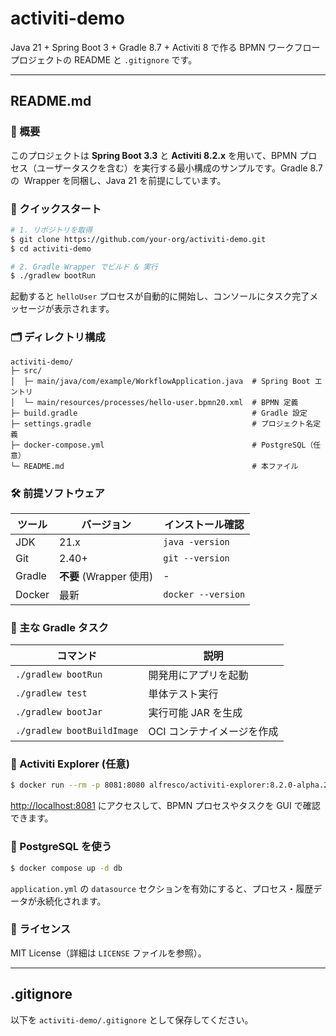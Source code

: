 # activiti-demo

Java 21 + Spring Boot 3 + Gradle 8.7 + Activiti 8 で作る BPMN ワークフロープロジェクトの README と `.gitignore` です。

---

## README.md

### 📖 概要

このプロジェクトは **Spring Boot 3.3** と **Activiti 8.2.x** を用いて、BPMN プロセス（ユーザータスクを含む）を実行する最小構成のサンプルです。Gradle 8.7 の  Wrapper を同梱し、Java 21 を前提にしています。

### 🚀 クイックスタート

```bash
# 1. リポジトリを取得
$ git clone https://github.com/your-org/activiti-demo.git
$ cd activiti-demo

# 2. Gradle Wrapper でビルド & 実行
$ ./gradlew bootRun
```

起動すると `helloUser` プロセスが自動的に開始し、コンソールにタスク完了メッセージが表示されます。

### 🗂️ ディレクトリ構成

```
activiti-demo/
├─ src/
│  ├─ main/java/com/example/WorkflowApplication.java  # Spring Boot エントリ
│  └─ main/resources/processes/hello-user.bpmn20.xml  # BPMN 定義
├─ build.gradle                                       # Gradle 設定
├─ settings.gradle                                    # プロジェクト名定義
├─ docker-compose.yml                                 # PostgreSQL（任意）
└─ README.md                                          # 本ファイル
```

### 🛠️ 前提ソフトウェア

| ツール | バージョン              | インストール確認   |
| ------ | ----------------------- | ------------------ |
| JDK    | 21.x                    | `java -version`    |
| Git    | 2.40+                   | `git --version`    |
| Gradle | **不要** (Wrapper 使用) | -                  |
| Docker | 最新                    | `docker --version` |

### 📝 主な Gradle タスク

| コマンド                   | 説明                       |
| -------------------------- | -------------------------- |
| `./gradlew bootRun`        | 開発用にアプリを起動       |
| `./gradlew test`           | 単体テスト実行             |
| `./gradlew bootJar`        | 実行可能 JAR を生成        |
| `./gradlew bootBuildImage` | OCI コンテナイメージを作成 |

### 🐘 Activiti Explorer (任意)

```bash
$ docker run --rm -p 8081:8080 alfresco/activiti-explorer:8.2.0-alpha.21
```

[http://localhost:8081](http://localhost:8081) にアクセスして、BPMN プロセスやタスクを GUI で確認できます。

### 🐳 PostgreSQL を使う

```bash
$ docker compose up -d db
```

`application.yml` の `datasource` セクションを有効にすると、プロセス・履歴データが永続化されます。

### 📜 ライセンス

MIT License（詳細は `LICENSE` ファイルを参照）。

---

## .gitignore

以下を `activiti-demo/.gitignore` として保存してください。
